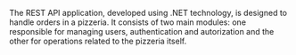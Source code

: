 The REST API application, developed using .NET technology, is designed to
handle orders in a pizzeria. It consists of two main modules: one responsible for
managing users, authentication and autorization and the other for operations
related to the pizzeria itself.
